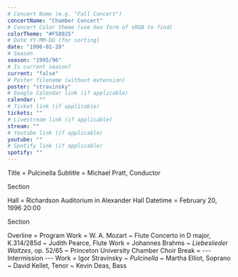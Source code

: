 ```yaml
---
# Concert Name (e.g. "Fall Concert")
concertName: "Chamber Concert"
# Concert Color theme (use hex form of sRGB to find)
colorTheme: "#F58025"
# Date YY-MM-DD (for sorting)
date: "1996-02-20"
# Season
season: "1995/96"
# Is current season?
current: "false"
# Poster filename (without extension)
poster: "stravinsky"
# Google Calendar link (if applicable)
calendar: ""
# Ticket link (if applicable)
tickets: ""
# Livestream link (if applicable)
stream: ""
# Youtube link (if applicable)
youtube: ""
# Spotify link (if applicable)
spotify: ""
---
```

Title = Pulcinella
Subtitle = Michael Pratt, Conductor

Section

Hall = Richardson Auditorium in Alexander Hall
Datetime = February 20, 1996 20:00

Section

Overline = Program
Work = W. A. Mozart ~ Flute Concerto in D major, K.314/285d ~ Judith Pearce, Flute
Work = Johannes Brahms ~ *Liebeslieder Waltzes*, op. 52/65 ~ Princeton University Chamber Choir
Break = --- Intermission ---
Work =  Igor Stravinsky ~ *Pulcinella* ~ Martha Elliot, Soprano ~ David Kellet, Tenor ~ Kevin Deas, Bass
